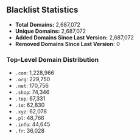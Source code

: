 ## Blacklist Statistics

- **Total Domains:** 2,687,072
- **Unique Domains:** 2,687,072
- **Added Domains Since Last Version:** 2,687,072
- **Removed Domains Since Last Version:** 0

### Top-Level Domain Distribution

-  `.com`: 1,228,966
-  `.org`: 229,750
-  `.net`: 170,756
-  `.shop`: 74,346
-  `.top`: 67,331
-  `.io`: 62,830
-  `.xyz`: 62,078
-  `.pl`: 48,766
-  `.info`: 44,645
-  `.fr`: 36,028
